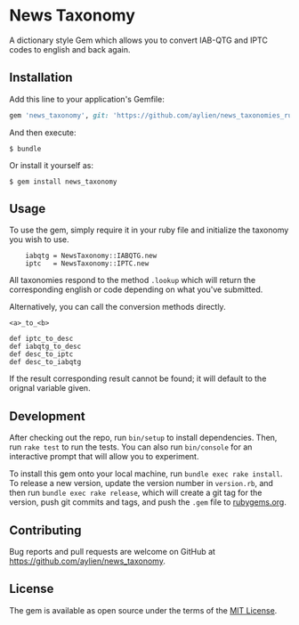 # News Taxonomy

A dictionary style Gem which allows you to convert IAB-QTG and IPTC codes to english and back again.


## Installation

Add this line to your application's Gemfile:

```ruby
gem 'news_taxonomy', git: 'https://github.com/aylien/news_taxonomies_ruby.git'
```

And then execute:

    $ bundle

Or install it yourself as:

    $ gem install news_taxonomy

## Usage

To use the gem, simply require it in your ruby file and initialize the taxonomy you wish to use.


```
    iabqtg = NewsTaxonomy::IABQTG.new
    iptc   = NewsTaxonomy::IPTC.new 
```

All taxonomies respond to the method `.lookup` which will return the corresponding english or code depending on what you've submitted.

Alternatively, you can call the conversion methods directly.

```
<a>_to_<b>

def iptc_to_desc
def iabqtg_to_desc
def desc_to_iptc
def desc_to_iabqtg

```
If the result corresponding result cannot be found; it will default to the orignal variable given.


## Development

After checking out the repo, run `bin/setup` to install dependencies. Then, run `rake test` to run the tests. You can also run `bin/console` for an interactive prompt that will allow you to experiment.

To install this gem onto your local machine, run `bundle exec rake install`. To release a new version, update the version number in `version.rb`, and then run `bundle exec rake release`, which will create a git tag for the version, push git commits and tags, and push the `.gem` file to [rubygems.org](https://rubygems.org).

## Contributing

Bug reports and pull requests are welcome on GitHub at https://github.com/aylien/news_taxonomy.

## License

The gem is available as open source under the terms of the [MIT License](https://opensource.org/licenses/MIT).
